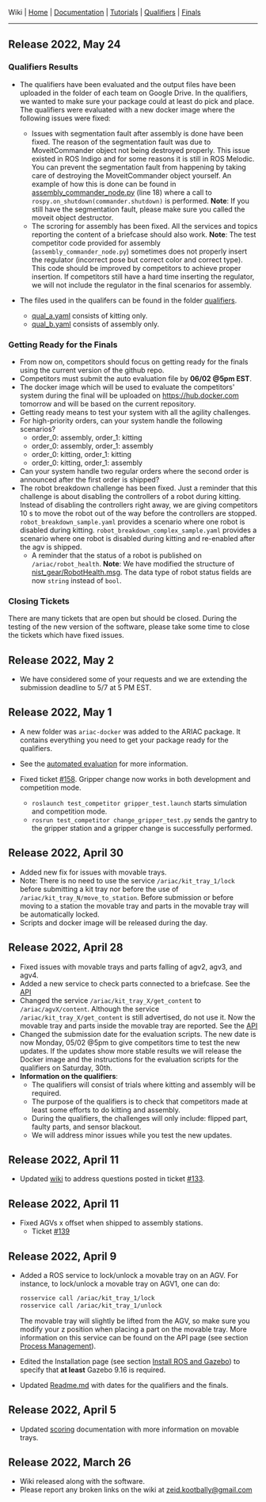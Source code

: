 Wiki | [Home](../../README.md) | [Documentation](../documentation/documentation.md) | [Tutorials](../tutorials/tutorials.md) | [Qualifiers](../qualifiers/qualifier.md) | [Finals](../finals/finals.md)

---

## Release 2022, May 24

### Qualifiers Results
- The qualifiers have been evaluated and the output files have been uploaded in the folder of each team on Google Drive. In the qualifiers, we wanted to make sure your package could at least do pick and place. The qualifiers were evaluated with a new docker image where the following issues were fixed:
  - Issues with segmentation fault after assembly is done have been fixed. The reason of the segmentation fault was due to MoveitCommander object not being destroyed properly. This issue existed in ROS Indigo and for some reasons it is still in ROS Melodic. You can prevent the segmentation fault from happening by taking care of destroying the MoveitCommander object yourself. An example of how this is done can be found in [assembly_commander_node.py](../../nist_gear/test_competitor/nodes/../../../test_competitor/nodes/assembly_commander_node.py) (line 18) where a call to `rospy.on_shutdown(commander.shutdown)` is performed. **Note**: If you still have the segmentation fault, please make sure you called the moveit object destructor.
  - The scroring for assembly has been fixed. All the services and topics reporting the content of a briefcase should also work. **Note**: The test competitor code provided for assembly (`assembly_commander_node.py`) sometimes does not properly insert the regulator (incorrect pose but correct color and correct type). This code should be improved by competitors to achieve proper insertion. If competitors still have a hard time inserting the regulator, we will not include the regulator in the final scenarios for assembly.

- The files used in the qualifers can be found in the folder [qualifiers](../../nist_gear/config/trial_config/qualifiers/).
  - [qual_a.yaml](../../nist_gear/config/trial_config/qualifiers/qual_a.yaml) consists of kitting only.
  - [qual_b.yaml](../../nist_gear/config/trial_config/qualifiers/qual_b.yaml) consists of assembly only.

### Getting Ready for the Finals
- From now on, competitors should focus on getting ready for the finals using the current version of the github repo.
- Competitors must submit the auto evaluation file by **06/02 @5pm EST**.
- The docker image which will be used to evaluate the competitors' system during the final will be uploaded on https://hub.docker.com tomorrow and will be based on the current repository.
- Getting ready means to test your system with all the agility challenges.
- For high-priority orders, can your system handle the following scenarios?
  - order_0: assembly, order_1: kitting
  - order_0: assembly, order_1: assembly
  - order_0: kitting, order_1: kitting
  - order_0: kitting, order_1: assembly
- Can your system handle two regular orders where the second order is announced after the first order is shipped?
- The robot breakdown challenge has been fixed. Just a reminder that this challenge is about disabling the controllers of a robot during kitting. Instead of disabling the controllers right away, we are giving competitors 10 s to move the robot out of the way before the controllers are stopped. `robot_breakdown_sample.yaml` provides a scenario where one robot is disabled during kitting. `robot_breakdown_complex_sample.yaml` provides a scenario where one robot is disabled during kitting and re-enabled after the agv is shipped.
  - A reminder that the status of a robot is published on `/ariac/robot_health`. **Note**: We have modified the structure of [nist_gear/RobotHealth.msg](../../nist_gear/msg/RobotHealth.msg). The data type of robot status fields are now `string` instead of `bool`.


### Closing Tickets

There are many tickets that are open but should be closed. During the testing of the new version of the software, please take some time to close the tickets which have fixed issues.
  
## Release 2022, May 2

- We have considered some of your requests and we are extending the submission deadline to 5/7 at 5 PM EST.
## Release 2022, May 1

- A new folder was `ariac-docker` was added to the ARIAC package. It contains everything you need to get your package ready for the qualifiers.
- See the [automated evaluation](../documentation/automated_evaluation.md) for more information.

- Fixed ticket [#158](https://github.com/usnistgov/ARIAC/issues/158). Gripper change now works in both development and competition mode.
  - `roslaunch test_competitor gripper_test.launch` starts simulation and competition mode.
  - `rosrun test_competitor change_gripper_test.py` sends the gantry to the gripper station and a gripper change is successfully performed.
## Release 2022, April 30

- Added new fix for issues with movable trays.
- Note: There is no need to use the service `/ariac/kit_tray_1/lock` before submitting a kit tray nor before the use of `/ariac/kit_tray_N/move_to_station`. Before submission or before moving to a station the movable tray and parts in the movable tray will be automatically locked.
- Scripts and docker image will be released during the day.

## Release 2022, April 28

- Fixed issues with movable trays and parts falling of agv2, agv3, and agv4.
- Added a new service to check parts connected to a briefcase. See the [API](../documentation/api.md#process-management)
- Changed the service  `/ariac/kit_tray_X/get_content` to `/ariac/agvX/content`. Although the service `/ariac/kit_tray_X/get_content` is still advertised, do not use it. Now the movable tray and parts inside the movable tray are reported. See the [API](../documentation/api.md#cheats)
- Changed the submission date for the evaluation scripts. The new date is now Monday, 05/02 @5pm to give competitors time to test the new updates. If the updates show more stable results we will release the Docker image and the instructions for the evaluation scripts for the qualifiers on Saturday, 30th.
- **Information on the qualifiers**:
  - The qualifiers will consist of trials where kitting and assembly will be required.
  - The purpose of the qualifiers is to check that competitors made at least some efforts to do kitting and assembly.
  - During the qualifiers, the challenges will only include: flipped part, faulty parts, and sensor blackout.
  - We will address minor issues while you test the new updates.

## Release 2022, April 11
- Updated [wiki](../documentation/competition_specifications.md#movable-trays) to address questions posted in ticket [#133](https://github.com/usnistgov/ARIAC/issues/133).

## Release 2022, April 11
- Fixed AGVs x offset when shipped to assembly stations. 
  - Ticket [#139](https://github.com/usnistgov/ARIAC/issues/139)

## Release 2022, April 9

- Added a ROS service to lock/unlock a movable tray on an AGV. For instance, to lock/unlock a movable tray on AGV1, one can do:
  
    ```bash
    rosservice call /ariac/kit_tray_1/lock
    rosservice call /ariac/kit_tray_1/unlock
    ```

    The movable tray will slightly be lifted from the AGV, so make sure you modify your z position when placing a part on the movable tray. More information on this service can be found on the API page (see section [Process Management](../documentation/api.md#process-management)).

- Edited the Installation page (see section [Install ROS and Gazebo](../tutorials/installation.md#install-ros-and-gazebo)) to specify that **at least** Gazebo  9.16 is required.

- Updated [Readme.md](../../README.md#important-dates) with dates for the qualifiers and the finals.

## Release 2022, April 5

- Updated [scoring](../documentation/scoring.md) documentation with more information on movable trays.
## Release 2022, March 26


* Wiki released along with the software.
* Please report any broken links on the wiki at zeid.kootbally@gmail.com
